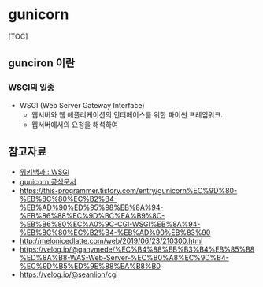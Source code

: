 # gunicorn

[TOC]

## gunciron 이란

### WSGI의 일종

- WSGI (Web Server Gateway Interface)
  - 웹서버와 웹 애플리케이션의 인터페이스를 위한 파이썬 프레임워크.
  - 웹서버에서의 요청을 해석하여







## 참고자료

- [위키백과 : WSGI](https://ko.wikipedia.org/wiki/%EC%9B%B9_%EC%84%9C%EB%B2%84_%EA%B2%8C%EC%9D%B4%ED%8A%B8%EC%9B%A8%EC%9D%B4_%EC%9D%B8%ED%84%B0%ED%8E%98%EC%9D%B4%EC%8A%A4)
- [gunicorn 공식문서](https://docs.gunicorn.org/en/stable/)
- https://this-programmer.tistory.com/entry/gunicorn%EC%9D%80-%EB%8C%80%EC%B2%B4-%EB%AD%90%ED%95%98%EB%8A%94-%EB%86%88%EC%9D%BC%EA%B9%8C-%EB%B6%80%EC%A0%9C-CGI-WSGI%EB%8A%94-%EB%8C%80%EC%B2%B4-%EB%AD%90%EB%83%90
- http://melonicedlatte.com/web/2019/06/23/210300.html
- https://velog.io/@ganymede/%EC%B4%88%EB%B3%B4%EB%85%B8%ED%8A%B8-WAS-Web-Server-%EC%B0%A8%EC%9D%B4-%EC%9D%B5%ED%9E%88%EA%B8%B0
- https://velog.io/@seanlion/cgi


